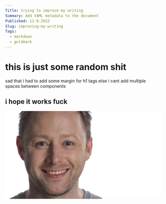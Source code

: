```yaml
---
Title: trying to improve my writing
Summary: Add YAML metadata to the document
Published: 11-9-2023
Slug: improving-my-writing
Tags:
  - markdown
  - goldmark
---
```


# this is just some random shit
sad that i had to add some margin for h1 tags 
else i cant add multiple spaces between components
## i hope it works fuck


![Alt text](../static/limmy.jpg)
